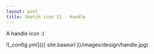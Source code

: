 ```yaml
---
layout: post
title: Sketch icon 12 - Handle
---
```


A handle icon :)

![_config.yml]({{ site.baseurl }}/images/design/handle.jpg)